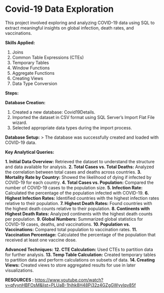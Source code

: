 # Covid-19 Data Exploration

This project involved exploring and analyzing COVID-19 data using SQL to extract meaningful insights on global infection, death rates, and vaccinations.

**Skills Applied:**

1. Joins
2. Common Table Expressions (CTEs)
3. Temporary Tables
4. Window Functions
5. Aggregate Functions
6. Creating Views
7. Data Type Conversion

**Steps:**

**Database Creation:**

1. Created a new database: Covid19Details.
2. Imported the dataset in CSV format using SQL Server’s Import Flat File wizard.
3. Selected appropriate data types during the import process.

**Database Setup:** > The database was successfully created and loaded with COVID-19 data.

**Key Analytical Queries:**

**1. Initial Data Overview:** Retrieved the dataset to understand the structure and data available for analysis.
**2. Total Cases vs. Total Deaths:** Analyzed the correlation between total cases and deaths across countries.
**3. Mortality Rate by Country:** Showed the likelihood of dying if infected by COVID-19 for each country.
**4. Total Cases vs. Population:** Compared the number of COVID-19 cases to the population size.
**5. Infection Rate:** Calculated the percentage of the population infected with COVID-19.
**6. Highest Infection Rates:** Identified countries with the highest infection rates relative to their population.
**7. Highest Death Rates:** Found countries with the highest death counts relative to their population.
**8. Continents with Highest Death Rates:** Analyzed continents with the highest death counts per population.
**9. Global Numbers:** Summarized global statistics for COVID-19 cases, deaths, and vaccinations.
**10. Population vs. Vaccinations:** Compared total population to vaccination rates.
**11. Vaccination Percentage:** Calculated the percentage of the population that received at least one vaccine dose.

**Advanced Techniques:**
**12. CTE Calculation:** Used CTEs to partition data for further analysis.
**13. Temp Table Calculation:** Created temporary tables to partition data and perform calculations on subsets of data.
**14. Creating Views:** Created views to store aggregated results for use in later visualizations.

**RESOURCES :** https://www.youtube.com/watch?v=qfyynHBFOsM&list=PLUaB-1hjhk8H48Pj32z4GZgGWyylqv85f
